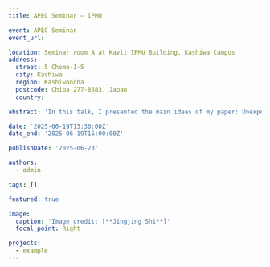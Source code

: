```yaml
---
title: APEC Seminar – IPMU

event: APEC Seminar
event_url: 

location: Seminar room A at Kavli IPMU Building, Kashiwa Campus
address:
  street: 5 Chome-1-5 
  city: Kashiwa
  region: Kashiwanoha
  postcode: Chiba 277-8583, Japan
  country: 

abstract: 'In this talk, I presented the main ideas of my paper: Unexpected clustering pattern in dwarf galaxies challenges formation models.'

date: '2025-06-19T13:30:00Z'
date_end: '2025-06-19T15:00:00Z'

publishDate: '2025-06-23'

authors:
  - admin

tags: []

featured: true

image:
  caption: 'Image credit: [**Jingjing Shi**]'
  focal_point: Right

projects:
  - example
---
```

